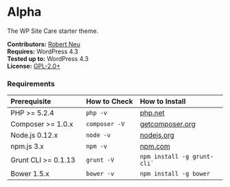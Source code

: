 # Alpha

The WP Site Care starter theme.

__Contributors:__ [Robert Neu](https://github.com/robneu)  
__Requires:__ WordPress 4.3  
__Tested up to:__ WordPress 4.3  
__License:__ [GPL-2.0+](http://www.gnu.org/licenses/gpl-2.0.html)  

### Requirements

<table width="100%">
	<thead>
		<tr>
			<th align="left" width="35%">Prerequisite</th>
			<th align="left" width="25%">How to Check</th>
			<th align="left" width="600">How to Install</th>
		</tr>
	</thead>
	<tbody>
		<tr>
			<td>PHP >= 5.2.4</td>
			<td><code>php -v</code></td>
			<td><a href="http://php.net/manual/en/install.php">php.net</a></td>
		</tr>
		<tr>
			<td>Composer >= 1.0.x</td>
			<td><code>composer -V</code></td>
			<td><a href="https://getcomposer.org/download/">getcomposer.org</a></td>
		</tr>
		<tr>
			<td>Node.js 0.12.x</td>
			<td><code>node -v</code></td>
			<td><a href="http://nodejs.org/">nodejs.org</a></td>
		</tr>
		<tr>
			<td>npm.js 3.x</td>
			<td><code>npm -v</code></td>
			<td><a href="https://www.npmjs.com/">npm.com</a></td>
		</tr>
		<tr>
			<td>Grunt CLI >= 0.1.13</td>
			<td><code>grunt -V</code></td>
			<td><code>npm install -g grunt-cli`</td>
		</tr>
		<tr>
			<td>Bower 1.5.x</td>
			<td><code>bower -v</code></td>
			<td><code>npm install -g bower</code></td>
		</tr>
	</tbody>
</table>

